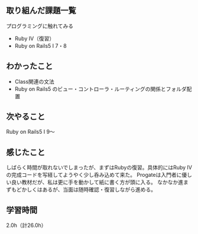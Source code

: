 ## 取り組んだ課題一覧
プログラミングに触れてみる
- Ruby IV（復習）
- Ruby on Rails5 I 7・8

## わかったこと
- Class関連の文法
- Ruby on Rails5 のビュー・コントローラ・ルーティングの関係とフォルダ配置

## 次やること
Ruby on Rails5 I 9～

## 感じたこと
しばらく時間が取れないでしまったが、まずはRubyの復習。具体的にはRuby IVの完成コードを写経してようやく少し呑み込めて来た。
Progateは入門者に優しい良い教材だが、私は更に手を動かして紙に書く方が頭に入る。
なかなか進まずもどかしくはあるが、当面は随時確認・復習しながら進める。

## 学習時間
2.0h（計26.0h）
